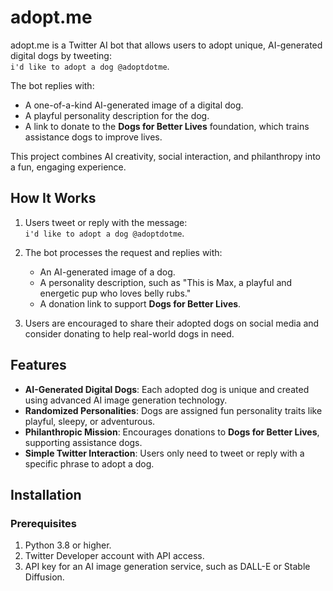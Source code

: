 # adopt.me

adopt.me is a Twitter AI bot that allows users to adopt unique, AI-generated digital dogs by tweeting:  
`i'd like to adopt a dog @adoptdotme`.

The bot replies with:
- A one-of-a-kind AI-generated image of a digital dog.
- A playful personality description for the dog.
- A link to donate to the **Dogs for Better Lives** foundation, which trains assistance dogs to improve lives.

This project combines AI creativity, social interaction, and philanthropy into a fun, engaging experience.

## How It Works

1. Users tweet or reply with the message:  
   `i'd like to adopt a dog @adoptdotme`.

2. The bot processes the request and replies with:
   - An AI-generated image of a dog.
   - A personality description, such as "This is Max, a playful and energetic pup who loves belly rubs."
   - A donation link to support **Dogs for Better Lives**.

3. Users are encouraged to share their adopted dogs on social media and consider donating to help real-world dogs in need.

## Features

- **AI-Generated Digital Dogs**: Each adopted dog is unique and created using advanced AI image generation technology.
- **Randomized Personalities**: Dogs are assigned fun personality traits like playful, sleepy, or adventurous.
- **Philanthropic Mission**: Encourages donations to **Dogs for Better Lives**, supporting assistance dogs.
- **Simple Twitter Interaction**: Users only need to tweet or reply with a specific phrase to adopt a dog.

## Installation

### Prerequisites
1. Python 3.8 or higher.
2. Twitter Developer account with API access.
3. API key for an AI image generation service, such as DALL-E or Stable Diffusion.
